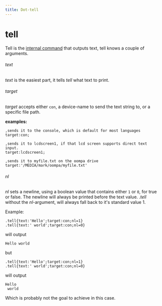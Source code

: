 ```yaml
---
title: Dot-tell
---
```




# tell

Tell is the [internal command](https://marnix0810.github.io/ASCCISL/Commands/dot/) that outputs text, tell knows a couple of arguments.

###### text

_text_ is the easiest part, it tells _tell_ what text to print. 

###### target

_target_ accepts either `con`, a device-name to send the text string to, or a specific file path.

**examples:**

````
,sends it to the console, which is default for most languages
target:con;

,sends it to lcdscreen1, if that lcd screen supports direct text input.
target:lcdscreen1;

,sends it to myfile.txt on the oompa drive
target:'/MEDIA/mark/oompa/myfile.txt'
````

###### nl

*nl* sets a newline, using a boolean value that contains either `1` or `0`, for true or false. The newline will always be printed before the text value. *.tell* without the *nl*-argument, will always fall back to it's standard value 1.

Example:


```CiCIScript
.tell{text:'Hello';target:con;nl=1}
.tell{text:' world';target:con;nl=0}
```

will output 

```text
Hello world
```

but

```CiCIScript
.tell{text:'Hello';target:con;nl=1}
.tell{text:' world';target:con;nl=0}
```

will output 

```text
Hello
 world
```

Which is probably not the goal to achieve in this case.